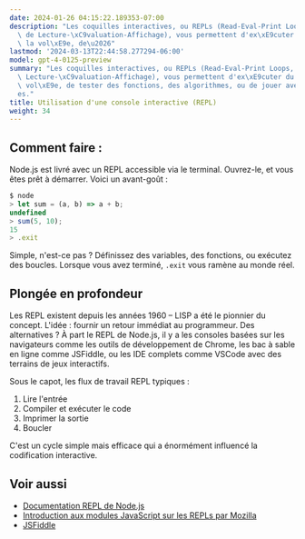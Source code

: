 ```yaml
---
date: 2024-01-26 04:15:22.189353-07:00
description: "Les coquilles interactives, ou REPLs (Read-Eval-Print Loops, Boucles\
  \ de Lecture-\xC9valuation-Affichage), vous permettent d'ex\xE9cuter du code \xE0\
  \ la vol\xE9e, de\u2026"
lastmod: '2024-03-13T22:44:58.277294-06:00'
model: gpt-4-0125-preview
summary: "Les coquilles interactives, ou REPLs (Read-Eval-Print Loops, Boucles de\
  \ Lecture-\xC9valuation-Affichage), vous permettent d'ex\xE9cuter du code \xE0 la\
  \ vol\xE9e, de tester des fonctions, des algorithmes, ou de jouer avec des id\xE9\
  es."
title: Utilisation d'une console interactive (REPL)
weight: 34
---
```


## Comment faire :
Node.js est livré avec un REPL accessible via le terminal. Ouvrez-le, et vous êtes prêt à démarrer. Voici un avant-goût :

```javascript
$ node
> let sum = (a, b) => a + b;
undefined
> sum(5, 10);
15
> .exit
```

Simple, n'est-ce pas ? Définissez des variables, des fonctions, ou exécutez des boucles. Lorsque vous avez terminé, `.exit` vous ramène au monde réel.

## Plongée en profondeur
Les REPL existent depuis les années 1960 – LISP a été le pionnier du concept. L'idée : fournir un retour immédiat au programmeur. Des alternatives ? À part le REPL de Node.js, il y a les consoles basées sur les navigateurs comme les outils de développement de Chrome, les bac à sable en ligne comme JSFiddle, ou les IDE complets comme VSCode avec des terrains de jeux interactifs.

Sous le capot, les flux de travail REPL typiques :
1. Lire l'entrée
2. Compiler et exécuter le code
3. Imprimer la sortie
4. Boucler

C'est un cycle simple mais efficace qui a énormément influencé la codification interactive.

## Voir aussi
- [Documentation REPL de Node.js](https://nodejs.org/api/repl.html)
- [Introduction aux modules JavaScript sur les REPLs par Mozilla](https://developer.mozilla.org/fr/docs/Web/JavaScript/Guide/Modules)
- [JSFiddle](https://jsfiddle.net/)
